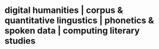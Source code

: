 # digital humanities | corpus & quantitative lingustics | phonetics & spoken data | computing literary studies
